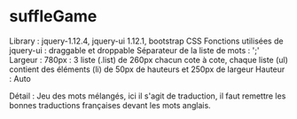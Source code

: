 # suffleGame

Library : jquery-1.12.4, jquery-ui 1.12.1, bootstrap CSS
Fonctions utilisées de jquery-ui : draggable et droppable
Séparateur de la liste de mots : ';'
Largeur : 780px : 3 liste (.list) de 260px chacun cote à cote, chaque liste (ul) contient des éléments (li) de 50px de hauteurs et 250px de largeur
Hauteur : Auto

Détail :
Jeu des mots mélangés, ici il s'agit de traduction, il faut remettre les bonnes traductions françaises devant les mots anglais.
